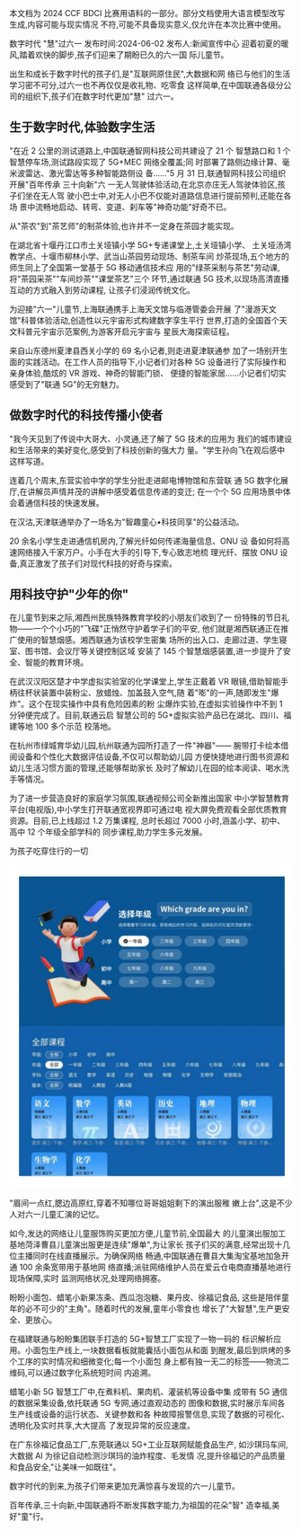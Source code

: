 本文档为 2024 CCF BDCI 比赛用语料的一部分。部分文档使用大语言模型改写生成,内容可能与现实情况 不符,可能不具备现实意义,仅允许在本次比赛中使用。 

数字时代 "慧"过六一 发布时间:2024-06-02 发布人:新闻宣传中心 迎着初夏的暖风,踏着欢快的脚步,孩子们迎来了期盼已久的六一国 际儿童节。

出生和成长于数字时代的孩子们,是"互联网原住民",大数据和网 络已与他们的生活学习密不可分,过六一也不再仅仅是收礼物、吃零食 这样简单,在中国联通各级分公司的组织下,孩子们在数字时代更加"慧" 过六一。 

## 生于数字时代,体验数字生活

"在近 2 公里的测试道路上,中国联通智网科技公司共建设了 21 个 智慧路口和 1 个智慧停车场,测试路段实现了 5G+MEC 网络全覆盖;同 时部署了路侧边缘计算、毫米波雷达、激光雷达等多种智能路侧设 备……"5 月 31 日,联通智网科技公司组织开展"百年传承 三十向新"六 一无人驾驶体验活动,在北京亦庄无人驾驶体验区,孩子们坐在无人驾 驶小巴士中,对无人小巴不仅能对道路信息进行提前预判,还能在各场 景中流畅地启动、转弯、变道、刹车等"神奇功能"好奇不已。

从"茶农"到"茶艺师"的制茶体验,也许并不一定身在茶园才能实现。

在湖北省十堰丹江口市土关垭镇小学 5G+专递课堂上,土关垭镇小学、
土关垭汤湾教学点、十堰市柳林小学、武当山茶园劳动现场、制茶车间 炒茶现场,五个地方的师生同上了全国第一堂基于 5G 移动通信技术应 用的"绿茶采制与茶艺"劳动课,将"茶园采茶""车间炒茶""课堂茶艺"三个 环节,通过联通 5G 技术,以现场高清直播互动的方式融入到劳动课程, 让孩子们浸润传统文化。

为迎接"六一"儿童节,上海联通携手上海天文馆与临港管委会开展 了"漫游天文馆"科普体验活动,创造性以元宇宙形式构建数字孪生平行 世界,打造的全国首个天文科普元宇宙示范案例,为游客开启元宇宙与 星辰大海探索征程。

来自山东德州夏津县西关小学的 69 名小记者,则走进夏津联通参 加了一场别开生面的实践活动。在工作人员的指导下,小记者们对各种 5G 设备进行了实际操作和亲身体验,酷炫的 VR 游戏、神奇的智能门锁、 便捷的智能家居……小记者们切实感受到了"联通 5G"的无穷魅力。 

## 做数字时代的科技传播小使者

"我今天见到了传说中大哥大、小灵通,还了解了 5G 技术的应用为 我们的城市建设和生活带来的美好变化,感受到了科技创新的强大力 量。"学生孙向飞在观后感中这样写道。

连着几个周末,东营实验中学的学生分批走进邮电博物馆和东营联 通 5G 数字化展厅,在讲解员声情并茂的讲解中感受着信息传递的变迁; 在一个个 5G 应用场景中体会着通信科技的快速发展。

在汉沽,天津联通举办了一场名为"智趣童心•科技同享"的公益活动。

20 余名小学生走进通信机房内,了解光纤如何传递海量信息、ONU 设 备如何将高速网络接入千家万户。小手在大手的引导下,专心致志地梳 理光纤、摆放 ONU 设备,真正激发了孩子们对现代科技的好奇与探索。 

## 用科技守护"少年的你"

在儿童节到来之际,湘西州民族特殊教育学校的小朋友们收到了一 份特殊的节日礼物——一个个小巧的"飞碟"正悄然守护着学子们的平安, 他们就是湘西联通正在推广使用的智慧烟感。湘西联通为该校学生密集 场所的出入口、走廊过道、学生寝室、图书馆、会议厅等关键控制区域 安装了 145 个智慧烟感装置,进一步提升了安全、智能的教育环境。

在武汉汉阳区楚才中学虚拟实验室的化学课堂上,学生正戴着 VR
眼镜,借助智能手柄往杯状装置中装粉尘、放蜡烛、加盖鼓入空气,随 着"嘭"的一声,随即发生"爆炸"。这个在现实操作中具有危险因素的粉 尘爆炸实验,在虚拟实验操作中不到 1 分钟便完成了。目前,联通云启 智慧公司的 5G+虚拟实验产品已在湖北、四川、福建等地 100 多个示范 校落地。

在杭州市绿城育华幼儿园,杭州联通为园所打造了一件"神器"——
腕带打卡绘本借阅设备和个性化大数据评估设备,不仅可以帮助幼儿园 方便快捷地进行图书资源和幼儿生活习惯方面的管理,还能够帮助家长 及时了解幼儿在园的绘本阅读、喝水洗手等情况。

为了进一步营造良好的家庭学习氛围,联通视频公司全新推出国家 中小学智慧教育平台(电视版),中小学生打开联通宽视界即可通过电 视大屏免费观看全部优质教育资源。目前,已上线超过 1.2 万集课程, 总时长超过 7000 小时,涵盖小学、初中、高中 12 个年级全部学科的 同步课程,助力学生多元发展。

为孩子吃穿住行的一切

![4_image_0.png](4_image_0.png)

"眉间一点红,腮边高原红,穿着不知哪位哥哥姐姐剩下的演出服稚 嫩上台",这是不少人对六一儿童汇演的记忆。

如今,发达的网络让儿童服饰购买更加方便,儿童节前,全国最大 的儿童演出服加工基地菏泽曹县儿童演出服更是连续"爆单",为让家长 孩子们买的满意,经常出现十几位主播同时在线直播展示。为确保网络 畅通,中国联通在曹县大集淘宝基地加急开通 100 余条宽带用于基地网 络直播;派驻网络维护人员在爱云仓电商直播基地进行现场保障,实时 监测网络状况,处理网络拥塞。

盼盼小面包、蜡笔小新果冻条、西瓜泡泡糖、果丹皮、徐福记食品, 这些是陪伴童年的必不可少的"主角"。随着时代的发展,童年小零食也 增长了"大智慧",生产更安全、更放心。

在福建联通与盼盼集团联手打造的 5G+智慧工厂实现了一物一码的 标识解析应用。小面包生产线上,一块数据看板就能囊括小面包从和面 到醒发,最后到烘烤的多个工序的实时情况和细微变化;每一个小面包 身上都有独一无二的标签——物流二维码,可以通过数字化系统短时间 内追溯。

蜡笔小新 5G 智慧工厂中,在煮料机、果肉机、灌装机等设备中集 成带有 5G 通信的数据采集设备,依托联通 5G 专网,通过直观动态的 图像和数据,实时展示车间各生产线或设备的运行状态、关键参数和各 种故障报警信息,实现了数据的可视化、透明化及实时共享,大大提高 了发现异常的反应速度。

在广东徐福记食品工厂,东莞联通以 5G+工业互联网赋能食品生产, 如沙琪玛车间,大数据 AI 为徐记自动检测沙琪玛的油炸程度、毛发情 况,提升徐福记的产品质量和食品安全,"让美味一如既往"。

数字时代的到来,为孩子们带来更加充满惊喜与发现的六一儿童节。

百年传承,三十向新,中国联通将不断发挥数字能力,为祖国的花朵"智" 造幸福,美好"童"行。